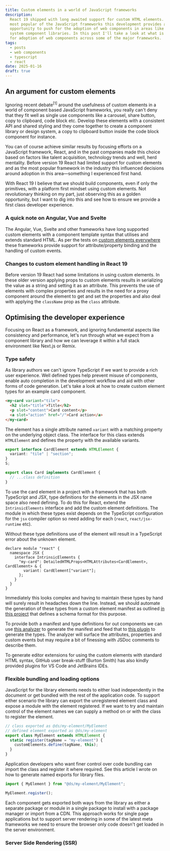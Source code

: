```yaml
---
title: Custom elements in a world of JavaScript frameworks
description:
  React 19 shipped with long awaited support for custom HTML elements. Being the
  most popular of the JavaScript frameworks this development provides an
  opportunity to push for the adoption of web components in areas like design
  system component libraries. In this post I'll take a look at what is needed
  for adoption of web components across some of the major frameworks.
tags:
  - posts
  - web components
  - typescript
  - react
date: 2025-01-16
draft: true
---
```


## An argument for custom elements

Ignoring recent debate<sup>[1]</sup> around the usefulness of custom elements in
a world of component based JavaScript frameworks, you really can't deny that
they fit well as single use components like a carousel, share button, copy to
clipboard, code block etc. Develop these elements with a consistent API and
shared styling and they come together to create a component library or design
system, a copy to clipboard button inside the code block component for instance.

You can of course achieve similar results by focusing efforts on a JavaScript
framework, React, and in the past companies made this choice based on factors
like talent acquisition, technology trends and well, herd mentality. Before
version 19 React had limited support for custom elements and as the most popular
framework in the industry this influenced decisions around adoption in this
area&mdash;something I experienced first hand.

With React 19 I believe that we should build components, even if only the
primitives, with a platform first mindset using custom elements. Not
revolutionary thinking on my part, just observing this as a golden opportunity,
but I want to dig into this and see how to ensure we provide a first class
developer experience.

### A quick note on Angular, Vue and Svelte

The Angular, Vue, Svelte and other frameworks have long supported custom
elements with a component template syntax that utilises and extends standard
HTML. As per the tests on [custom elements
everywhere][custom-elements-everywhere] these frameworks provide support for
attribute/property binding and the handling of custom events.

### Changes to custom element handling in React 19

Before version 19 React had some limitations in using custom elements. In these
older version applying props to custom elements results in serializing the value
as a string and setting it as an attribute. This prevents the use of elements
with complex properties and results in the need for a proxy component around the
element to get and set the properties and also deal with applying the
`className` prop as the `class` attribute.

## Optimising the developer experience

Focusing on React as a framework, and ignoring fundamental aspects like
consistency and performance, let's run through what we expect from a component
library and how we can leverage it within a full stack environment like Next.js
or Remix.

### Type safety

As library authors we can't ignore TypeScript if we want to provide a rich user
experience. Well defined types help prevent misuse of components, enable auto
completion in the development workflow and aid with other forms of code
generation. Let's take a look at how to create custom element types for an
example card component.

```html
<my-card variant="tile">
  <h2 slot="title">Title</h2>
  <p slot="content">Card content</p>
  <a slot="action" href="/">Card action</a>
</my-card>
```

The element has a single attribute named `variant` with a matching property on
the underlying object class. The interface for this class extends `HTMLElement`
and defines the property with the available variants.

```ts
export interface CardElement extends HTMLElement {
  variant: "tile" | "section";
}
S;

export class Card implements CardElement {
  // ...class definition
}
```

To use the card element in a project with a framework that has both TypeScript
and JSX, type definitions for the elements in the JSX name space also need
defining. To do this for React, extend the `IntrinsicElements` interface and add
the custom element definitions. The module in which these types exist depends on
the TypeScript configuration for the `jsx` compiler option so need adding for
each (`react`, `react/jsx-runtime` etc).

Without these type definitions use of the element will result in a TypeScript
error about the unknown element.

```tsx
declare module "react" {
  namespace JSX {
    interface IntrinsicElements {
      "my-card": DetailedHTMLProps<HTMLAttributes<CardElement>, CardElement> & {
        variant: CardElement["variant"];
      };
    }
  }
}
```

Immediately this looks complex and having to maintain these types by hand will
surely result in headaches down the line. Instead, we should automate the
generation of these types from a custom element manifest as outlined [in this
project][custom-element-manifest] that defines a schema format for this purpose.

To provide both a manifest and type definitions for out components we can use
[this analyzer][custom-element-analyzer] to generate the manifest and feed that
to [this plugin][cem-plugin] to generate the types. The analyzer will surface
the attributes, properties and custom events but may require a bit of finessing
with JSDoc comments to describe them.

To generate editor extensions for using the custom elements with standard HTML
syntax, GitHub user break-stuff (Burton Smith) has also kindly provided plugins
for VS Code and JetBrains IDEs.

### Flexible bundling and loading options

JavaScript for the library elements needs to either load independently in the
document or get bundled with the rest of the application code. To support either
scenario the library can export the unregistered element class and expose a
module with the element registered. If we want to try and maintain control of
the element names we can supply a method on or with the class to register the
element.

```ts
// class exported as @ds/my-element/MyElement
// defined element exported as @ds/my-element
export class MyElement extends HTMLElement {
  static register(tagName = "my-element") {
    customElements.define(tagName, this);
  }
}
```

Application developers who want finer control over code bundling can import the
class and register it where required. See this article I wrote on how to
generate named exports for library files.

```ts
import { MyElement } from "@ds/my-element/MyElement";

MyElement.register();
```

Each component gets exported both ways from the library as either a separate
package or module in a single package to install with a package manager or
import from a CDN. This approach works for single page applications but to
support server rendering in some of the latest meta frameworks we need to ensure
the browser only code doesn't get loaded in the server environment.

### Server Side Rendering (SSR)

[custom-elements-everywhere]: https://custom-elements-everywhere.com/
[custom-element-manifest]:
  https://github.com/webcomponents/custom-elements-manifest
[custom-element-analyzer]: https://github.com/open-wc/custom-elements-manifest
[cem-plugin]:
  https://github.com/break-stuff/cem-tools/tree/main/packages/jsx-integration#readme
